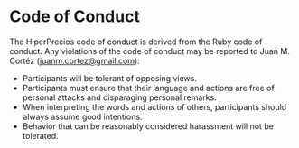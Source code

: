 # Code of Conduct

The HiperPrecios code of conduct is derived from the Ruby code of conduct. Any violations of the code of conduct may be reported to Juan M. Cortéz (juanm.cortez@gmail.com):

* Participants will be tolerant of opposing views.
* Participants must ensure that their language and actions are free of personal attacks and disparaging personal remarks.
* When interpreting the words and actions of others, participants should always assume good intentions.
* Behavior that can be reasonably considered harassment will not be tolerated.
